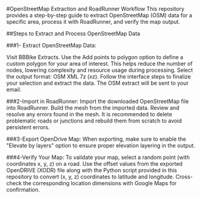 #OpenStreetMap Extraction and RoadRunner Workflow
This repository provides a step-by-step guide to extract OpenStreetMap (OSM) data for a specific area, process it with RoadRunner, and verify the map output.

##Steps to Extract and Process OpenStreetMap Data

###1- Extract OpenStreetMap Data:

Visit BBBike Extracts.
Use the Add points to polygon option to define a custom polygon for your area of interest. This helps reduce the number of nodes, lowering complexity and resource usage during processing.
Select the output format: OSM XML 7z (xz).
Follow the interface steps to finalize your selection and extract the data. The OSM extract will be sent to your email.

###2-Import in RoadRunner:
Import the downloaded OpenStreetMap file into RoadRunner.
Build the mesh from the imported data.
Review and resolve any errors found in the mesh. It is recommended to delete problematic roads or junctions and rebuild them from scratch to avoid persistent errors.

###3-Export OpenDrive Map:
When exporting, make sure to enable the "Elevate by layers" option to ensure proper elevation layering in the output.

###4-Verify Your Map:
To validate your map, select a random point (with coordinates x, y, z) on a road.
Use the offset values from the exported OpenDRIVE (XODR) file along with the Python script provided in this repository to convert (x, y, z) coordinates to latitude and longitude.
Cross-check the corresponding location dimensions with Google Maps for confirmation.

